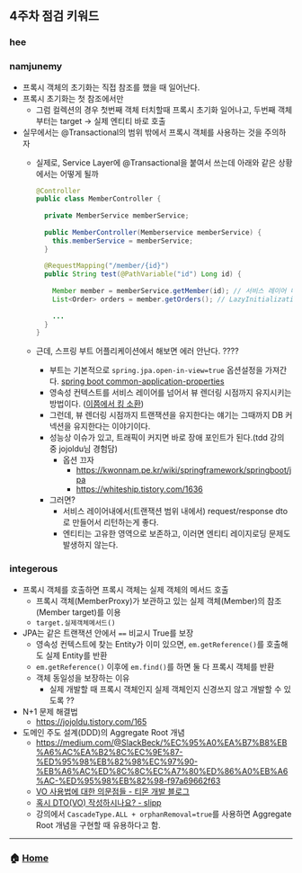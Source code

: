 ## 4주차 점검 키워드 

### hee


### namjunemy
- 프록시 객체의 초기화는 직접 참조를 했을 때 일어난다.
- 프록시 초기화는 첫 참조에서만
  - 그럼 컬렉션의 경우 첫번째 객체 터치할때 프록시 초기화 일어나고, 두번째 객체 부터는 target -> 실제 엔티티 바로 호출
- 실무에서는 @Transactional의 범위 밖에서 프록시 객체를 사용하는 것을 주의하자
  - 실제로, Service Layer에 @Transactional을 붙여서 쓰는데 아래와 같은 상황에서는 어떻게 될까
  
    ```java
    @Controller
    public class MemberController {
      
      private MemberService memberService;
      
      public MemberController(Memberservice memberService) {
        this.memberService = memberService;
      }
      
      @RequestMapping("/member/{id}")
      public String test(@PathVariable("id") Long id) {
      
        Member member = memberService.getMember(id); // 서비스 레이어 내에서 트랜잭션이 열리고 닫힌다.
        List<Order> orders = member.getOrders(); // LazyInitializationException 터진다.
      
        ...
      }
    }
    ```
  - 근데, 스프링 부트 어플리케이션에서 해보면 에러 안난다. ????
    - 부트는 기본적으로 `spring.jpa.open-in-view=true` 옵션설정을 가져간다. [spring boot common-application-properties](https://docs.spring.io/spring-boot/docs/current/reference/html/common-application-properties.html)
    - 영속성 컨텍스트를 서비스 레이어를 넘어서 뷰 렌더링 시점까지 유지시키는 방법이다. ([이쯤에서 킹 소환](https://kingbbode.tistory.com/27))
    - 그런데, 뷰 렌더링 시점까지 트랜잭션을 유지한다는 얘기는 그때까지 DB 커넥션을 유지한다는 이야기이다.
    - 성능상 이슈가 있고, 트래픽이 커지면 바로 장애 포인트가 된다.(tdd 강의 중 jojoldu님 경험담)
      - 옵션 끄자
        - https://kwonnam.pe.kr/wiki/springframework/springboot/jpa
        - https://whiteship.tistory.com/1636
    - 그러면?
      - 서비스 레이어내에서(트랜잭션 범위 내에서) request/response dto로 만들어서 리턴하는게 좋다.
      - 엔티티는 고유한 영역으로 보존하고, 이러면 엔티티 레이지로딩 문제도 발생하지 않는다.

### integerous
- 프록시 객체를 호출하면 프록시 객체는 실제 객체의 메서드 호출
  - 프록시 객체(MemberProxy)가 보관하고 있는 실제 객체(Member)의 참조(Member target)를 이용
  - `target.실제객체메서드()`
- JPA는 같은 트랜잭션 안에서 `==` 비교시 True를 보장
  - 영속성 컨텍스트에 찾는 Entity가 이미 있으면, `em.getReference()`를 호출해도 실제 Entity를 반환
  - `em.getReference()` 이후에 `em.find()`를 하면 둘 다 프록시 객체를 반환
  - 객체 동일성을 보장하는 이유
    - 실제 개발할 때 프록시 객체인지 실제 객체인지 신경쓰지 않고 개발할 수 있도록 ??
- N+1 문제 해결법
  - https://jojoldu.tistory.com/165
- 도메인 주도 설계(DDD)의 Aggregate Root 개념
  - https://medium.com/@SlackBeck/%EC%95%A0%EA%B7%B8%EB%A6%AC%EA%B2%8C%EC%9E%87-%ED%95%98%EB%82%98%EC%97%90-%EB%A6%AC%ED%8C%8C%EC%A7%80%ED%86%A0%EB%A6%AC-%ED%95%98%EB%82%98-f97a69662f63
  - [VO 사용법에 대한 의문점들 - 티몬 개발 블로그](http://blog.naver.com/tmondev/220344112936)
  - [혹시 DTO(VO) 작성하시나요? - slipp](https://www.slipp.net/questions/22)
  - 강의에서 `CascadeType.ALL + orphanRemoval=true`를 사용하면 Aggregate Root 개념을 구현할 때 유용하다고 함.
---
### :house: [Home](https://github.com/team-zunior/orm-jpa-basic)
